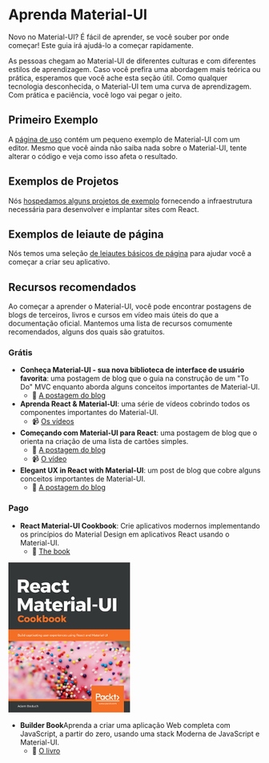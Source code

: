 # Aprenda Material-UI

<p class="description">Novo no Material-UI? É fácil de aprender, se você souber por onde começar! Este guia irá ajudá-lo a começar rapidamente.</p>

As pessoas chegam ao Material-UI de diferentes culturas e com diferentes estilos de aprendizagem. Caso você prefira uma abordagem mais teórica ou prática, esperamos que você ache esta seção útil. Como qualquer tecnologia desconhecida, o Material-UI tem uma curva de aprendizagem. Com prática e paciência, você logo vai pegar o jeito.

## Primeiro Exemplo

A [página de uso](/getting-started/usage/#quick-start) contém um pequeno exemplo de Material-UI com um editor. Mesmo que você ainda não saiba nada sobre o Material-UI, tente alterar o código e veja como isso afeta o resultado.

## Exemplos de Projetos

Nós [hospedamos alguns projetos de exemplo](/getting-started/example-projects/) fornecendo a infraestrutura necessária para desenvolver e implantar sites com React.

## Exemplos de leiaute de página

Nós temos uma seleção [de leiautes básicos de página](/getting-started/page-layout-examples/) para ajudar você a começar a criar seu aplicativo.

## Recursos recomendados

Ao começar a aprender o Material-UI, você pode encontrar postagens de blogs de terceiros, livros e cursos em vídeo mais úteis do que a documentação oficial. Mantemos uma lista de recursos comumente recomendados, alguns dos quais são gratuitos.

### Grátis

- **Conheça Material-UI - sua nova biblioteca de interface de usuário favorita**: uma postagem de blog que o guia na construção de um "To Do" MVC enquanto aborda alguns conceitos importantes de Material-UI. 
  - 📝 [A postagem do blog](https://medium.freecodecamp.org/meet-your-material-ui-your-new-favorite-user-interface-library-6349a1c88a8c)
- **Aprenda React & Material-UI**: uma série de vídeos cobrindo todos os componentes importantes do Material-UI. 
  - 📹 [Os vídeos](https://www.youtube.com/watch?v=xm4LX5fJKZ8&list=PLcCp4mjO-z98WAu4sd0eVha1g-NMfzHZk)
- **Começando com Material-UI para React**: uma postagem de blog que o orienta na criação de uma lista de cartões simples. 
  - 📝 [A postagem do blog](https://medium.com/codingthesmartway-com-blog/getting-started-with-material-ui-for-react-material-design-for-react-364b2688b555)
  - 📹 [O vídeo](https://www.youtube.com/watch?v=PWadEeOuv5o)
- **Elegant UX in React with Material-UI**: um post de blog que cobre alguns conceitos importantes de Material-UI. 
  - 📝 [A postagem do blog](https://alligator.io/react/material-ui/)

### Pago

- **React Material-UI Cookbook**: Crie aplicativos modernos implementando os princípios do Material Design em aplicativos React usando o Material-UI. 
  - 📘 [The book](https://www.amazon.com/gp/product/1789615224/ref=as_li_tl?ie=UTF8&camp=1789&creative=9325&creativeASIN=1789615224&linkCode=as2&tag=oliviertassin-20&linkId=79aec1cb9db829135838614ac1953380)

[![cookbook](/static/blog/material-ui-v4-is-out/cookbook.png)](https://www.amazon.com/gp/product/1789615224/ref=as_li_tl?ie=UTF8&camp=1789&creative=9325&creativeASIN=1789615224&linkCode=as2&tag=oliviertassin-20&linkId=79aec1cb9db829135838614ac1953380)

- **Builder Book**Aprenda a criar uma aplicação Web completa com JavaScript, a partir do zero, usando uma stack Moderna de JavaScript e Material-UI. 
  - 📘 [O livro](https://builderbook.org/book)